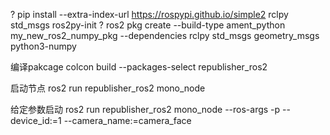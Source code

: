 ?
pip install --extra-index-url https://rospypi.github.io/simple2 rclpy std_msgs ros2py-init
?
ros2 pkg create --build-type ament_python my_new_ros2_numpy_pkg --dependencies rclpy std_msgs geometry_msgs python3-numpy

编译pakcage
colcon build --packages-select republisher_ros2

启动节点
ros2 run republisher_ros2 mono_node

给定参数启动
ros2 run republisher_ros2 mono_node --ros-args -p --device_id:=1 --camera_name:=camera_face
